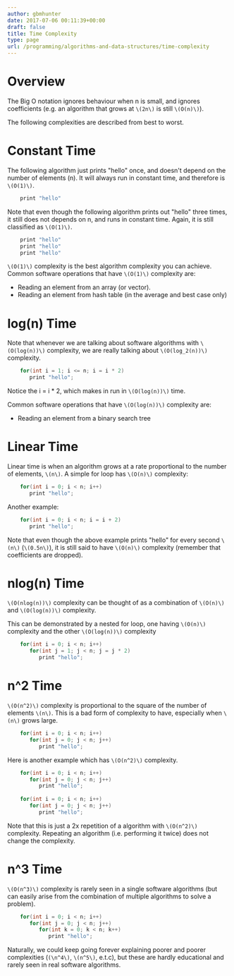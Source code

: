 ```yaml
---
author: gbmhunter
date: 2017-07-06 00:11:39+00:00
draft: false
title: Time Complexity
type: page
url: /programming/algorithms-and-data-structures/time-complexity
---
```


# Overview

The Big O notation ignores behaviour when n is small, and ignores coefficients (e.g. an algorithm that grows at `\(2n\)` is still `\(O(n)\)`).

The following complexities are described from best to worst.

# Constant Time

The following algorithm just prints "hello" once, and doesn't depend on the number of elements (n). It will always run in constant time, and therefore is `\(O(1)\)`.

```c    
    print "hello"
```

Note that even though the following algorithm prints out "hello" three times, it still does not depends on n, and runs in constant time. Again, it is still classified as `\(O(1)\)`.

```c    
    print "hello"
    print "hello"
    print "hello"
```

`\(O(1)\)` complexity is the best algorithm complexity you can achieve. Common software operations that have `\(O(1)\)` complexity are:

* Reading an element from an array (or vector).
* Reading an element from hash table (in the average and best case only)

# log(n) Time

Note that whenever we are talking about software algorithms with `\(O(log(n))\)` complexity, we are really talking about `\(O(log_2(n))\)` complexity.

```c    
    for(int i = 1; i <= n; i = i * 2)
       print "hello";
```

Notice the i = i * 2, which makes in run in `\(O(log(n))\)` time.

Common software operations that have `\(O(log(n))\)` complexity are:

* Reading an element from a binary search tree

# Linear Time

Linear time is when an algorithm grows at a rate proportional to the number of elements, `\(n\)`. A simple for loop has `\(O(n)\)` complexity:

```c    
    for(int i = 0; i < n; i++)
       print "hello";
```

Another example:

```c    
    for(int i = 0; i < n; i = i + 2)
       print "hello";
```

Note that even though the above example prints "hello" for every second `\(n\)` (`\(0.5n\)`), it is still said to have `\(O(n)\)` complexity (remember that coefficients are dropped).

# nlog(n) Time

`\(O(nlog(n))\)` complexity can be thought of as a combination of `\(O(n)\)` and `\(O(log(n))\)` complexity.

This can be demonstrated by a nested for loop, one having `\(O(n)\)` complexity and the other `\(O(log(n))\)` complexity

```c    
    for(int i = 0; i < n; i++)
       for(int j = 1; j < n; j = j * 2)
          print "hello";
```

# n^2 Time

`\(O(n^2)\)` complexity is proportional to the square of the number of elements `\(n\)`. This is a bad form of complexity to have, especially when `\(n\)` grows large.

```c    
    for(int i = 0; i < n; i++)
       for(int j = 0; j < n; j++)
          print "hello";
```

Here is another example which has `\(O(n^2)\)` complexity.

```c    
    for(int i = 0; i < n; i++)
       for(int j = 0; j < n; j++)
          print "hello";
    
    for(int i = 0; i < n; i++)
       for(int j = 0; j < n; j++)
          print "hello";
```

Note that this is just a 2x repetition of a algorithm with `\(O(n^2)\)` complexity. Repeating an algorithm (i.e. performing it twice) does not change the complexity.

# n^3 Time

`\(O(n^3)\)` complexity is rarely seen in a single software algorithms (but can easily arise from the combination of multiple algorithms to solve a problem).

```c    
    for(int i = 0; i < n; i++)
       for(int j = 0; j < n; j++)
          for(int k = 0; k < n; k++)
             print "hello";
```

Naturally, we could keep going forever explaining poorer and poorer complexities (`(\n^4\)`, `\(n^5\)`, e.t.c), but these are hardly educational and rarely seen in real software algorithms.
